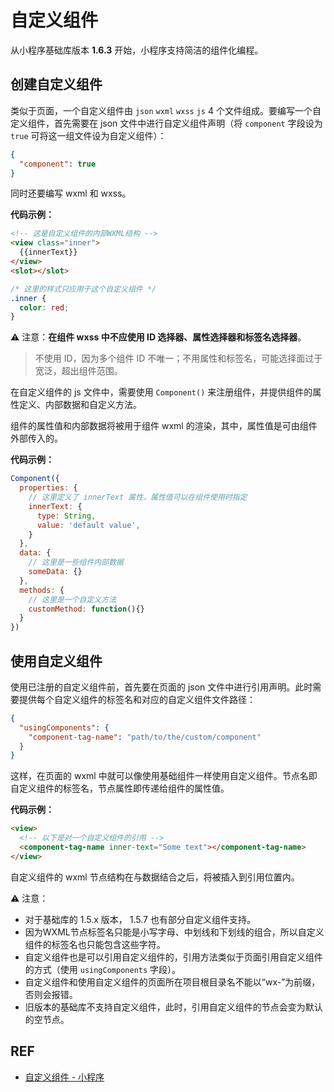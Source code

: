 # 自定义组件

从小程序基础库版本 **1.6.3** 开始，小程序支持简洁的组件化编程。

## 创建自定义组件

类似于页面，一个自定义组件由 `json` `wxml` `wxss` `js` 4 个文件组成。要编写一个自定义组件，首先需要在 json 文件中进行自定义组件声明（将 `component` 字段设为 `true` 可将这一组文件设为自定义组件）：

```json
{
  "component": true
}
```

同时还要编写 wxml 和 wxss。

**代码示例：**

```html
<!-- 这是自定义组件的内部WXML结构 -->
<view class="inner">
  {{innerText}}
</view>
<slot></slot>
```

```css
/* 这里的样式只应用于这个自定义组件 */
.inner {
  color: red;
}
```

⚠️ 注意：**在组件 wxss 中不应使用 ID 选择器、属性选择器和标签名选择器**。

> 不使用 ID，因为多个组件 ID 不唯一；不用属性和标签名，可能选择面过于宽泛，超出组件范围。

在自定义组件的 js 文件中，需要使用 `Component()` 来注册组件，并提供组件的属性定义、内部数据和自定义方法。

组件的属性值和内部数据将被用于组件 wxml 的渲染，其中，属性值是可由组件外部传入的。

**代码示例：**

```js
Component({
  properties: {
    // 这里定义了 innerText 属性，属性值可以在组件使用时指定
    innerText: {
      type: String,
      value: 'default value',
    }
  },
  data: {
    // 这里是一些组件内部数据
    someData: {}
  },
  methods: {
    // 这里是一个自定义方法
    customMethod: function(){}
  }
})
```

## 使用自定义组件

使用已注册的自定义组件前，首先要在页面的 json 文件中进行引用声明。此时需要提供每个自定义组件的标签名和对应的自定义组件文件路径：

```json
{
  "usingComponents": {
    "component-tag-name": "path/to/the/custom/component"
  }
}
```

这样，在页面的 wxml 中就可以像使用基础组件一样使用自定义组件。节点名即自定义组件的标签名，节点属性即传递给组件的属性值。

**代码示例：**

```html
<view>
  <!-- 以下是对一个自定义组件的引用 -->
  <component-tag-name inner-text="Some text"></component-tag-name>
</view>
```

自定义组件的 wxml 节点结构在与数据结合之后，将被插入到引用位置内。

⚠️ 注意：

- 对于基础库的 1.5.x 版本， 1.5.7 也有部分自定义组件支持。
- 因为WXML节点标签名只能是小写字母、中划线和下划线的组合，所以自定义组件的标签名也只能包含这些字符。
- 自定义组件也是可以引用自定义组件的，引用方法类似于页面引用自定义组件的方式（使用 `usingComponents` 字段）。
- 自定义组件和使用自定义组件的页面所在项目根目录名不能以“wx-”为前缀，否则会报错。
- 旧版本的基础库不支持自定义组件，此时，引用自定义组件的节点会变为默认的空节点。

## REF

- [自定义组件 - 小程序][doc]

[doc]: https://mp.weixin.qq.com/debug/wxadoc/dev/framework/custom-component/